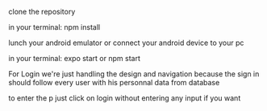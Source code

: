clone the repository

in your terminal: npm install

lunch your android emulator or connect your android device to your pc

in your terminal: expo start or npm start

For Login we're just handling the design and navigation
because the sign in should follow every user with his personnal data from database

to enter the p just click on login without entering any input if you want
